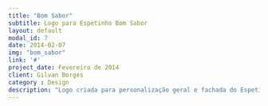 ```yaml
---
title: "Bom Sabor"
subtitle: Logo para Espetinho Bom Sabor
layout: default
modal_id: 7
date: 2014-02-07
img: "bom_sabor"
link: '#'
project_date: Fevereiro de 2014
client: Gilvan Borges
category : Design
description: "Logo criada para personalização geral e fachada do Espetinho Bom Sabor"
---
```

